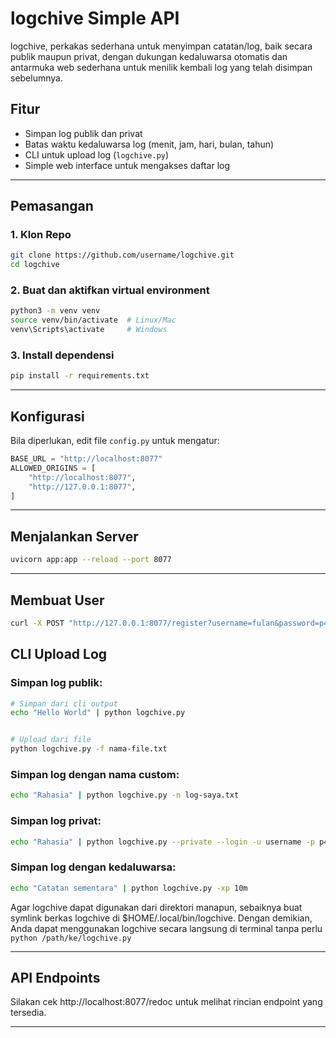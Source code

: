 # logchive Simple API

logchive, perkakas sederhana untuk menyimpan catatan/log, baik secara publik maupun privat, dengan dukungan kedaluwarsa otomatis dan antarmuka web sederhana untuk menilik kembali log yang telah disimpan sebelumnya.

## Fitur
- Simpan log publik dan privat
- Batas waktu kedaluwarsa log (menit, jam, hari, bulan, tahun)
- CLI untuk upload log (`logchive.py`)
- Simple web interface untuk mengakses daftar log

---

## Pemasangan

### 1. Klon Repo
```bash
git clone https://github.com/username/logchive.git
cd logchive
```

### 2. Buat dan aktifkan virtual environment
```bash
python3 -m venv venv
source venv/bin/activate  # Linux/Mac
venv\Scripts\activate     # Windows
```

### 3. Install dependensi
```bash
pip install -r requirements.txt
```

---


## Konfigurasi

Bila diperlukan, edit file `config.py` untuk mengatur:
```python
BASE_URL = "http://localhost:8077"
ALLOWED_ORIGINS = [
    "http://localhost:8077",
    "http://127.0.0.1:8077",
]
```
---

## Menjalankan Server

```bash
uvicorn app:app --reload --port 8077
```

---

## Membuat User

```bash
curl -X POST "http://127.0.0.1:8077/register?username=fulan&password=p4ssword"

```

## CLI Upload Log

### Simpan log publik:
```bash
# Simpan dari cli output
echo "Hello World" | python logchive.py


# Upload dari file
python logchive.py -f nama-file.txt
```

### Simpan log dengan nama custom:
```bash
echo "Rahasia" | python logchive.py -n log-saya.txt
```

### Simpan log privat:
```bash
echo "Rahasia" | python logchive.py --private --login -u username -p p4ssw0rd
```

### Simpan log dengan kedaluwarsa:
```bash
echo "Catatan sementara" | python logchive.py -xp 10m
```


Agar logchive dapat digunakan dari direktori manapun, sebaiknya buat symlink berkas logchive di $HOME/.local/bin/logchive. Dengan demikian, Anda dapat menggunakan logchive secara langsung di terminal tanpa perlu `python /path/ke/logchive.py`

---

## API Endpoints

Silakan cek http://localhost:8077/redoc untuk melihat rincian endpoint yang tersedia.

---
